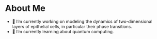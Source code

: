 # About Me

- 🔭 I’m currently working on modeling the dynamics of two-dimensional layers of epithelial cells, in particular their phase transitions.
- 🌱 I’m currently learning about quantum computing.
